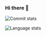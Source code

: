 ### Hi there 👋

![Commit stats](https://github-readme-stats.vercel.app/api?username=chriswyatt1&show_icons=true&count_private=true&include_all_commits=true&hide=stars)

![Language stats](https://github-readme-stats.vercel.app/api/top-langs/?username=chriswyatt1&langs_count=10&layout=compact&exclude_repo=treebest,carla-git,snipmate.vim,mafTools,hcluster)

